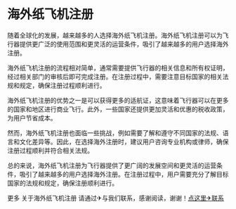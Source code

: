 # 海外纸飞机注册

随着全球化的发展，越来越多的人选择海外纸飞机注册。海外纸飞机注册可以为飞行器提供更广泛的使用范围和更灵活的运营条件，吸引了越来越多的用户选择海外注册。

海外纸飞机注册的流程相对简单，通常需要提供飞行器的相关信息和所有权证明，经过相关部门的审核后即可完成注册。在注册过程中，需要注意目标国家的相关法规和规定，确保注册过程顺利进行。

海外纸飞机注册的优势之一是可以获得更多的适航证，这意味着飞行器可以在更多的国家和地区进行商业飞行。此外，一些国家还提供更加灵活和优惠的税收政策，为用户节省成本。

然而，海外纸飞机注册也面临一些挑战，例如需要了解和遵守不同国家的法规、语言和文化差异等。因此，在选择海外注册时，建议用户咨询专业机构或律师，确保注册过程顺利并符合相关法规。

总的来说，海外纸飞机注册为飞行器提供了更广阔的发展空间和更灵活的运营条件，吸引了越来越多的用户选择海外注册。在注册过程中，用户需要充分了解目标国家的法规和规定，确保注册顺利进行。

更多 关于海外纸飞机注册 请通过✈与我们联系，感谢阅读，谢谢！[点这里✈联系](https://b.k02.cc)